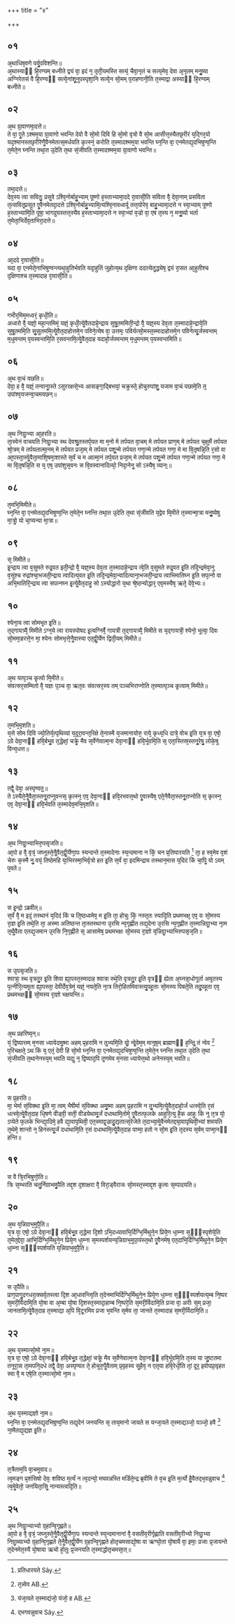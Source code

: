 +++
title = "४"

+++
## ०१
अ᳘थाधिष᳘वणे पर्यु᳘पविशन्ति॥  
अ᳘थास्याᳫं हि᳘रण्यम् बध्नीते द्वयं वा᳘ इदं न᳘ तृती᳘यमस्ति सत्यं᳘ चैवा᳘नृतं च सत्य᳘मेव᳘ देवा अ᳘नृतम् मनुॗष्या अग्निरेतसं वै हि᳘रण्यᳫं सत्ये᳘नांशू᳘नुपस्पृशा᳘नि सत्ये᳘न सो᳘मम् प᳘राहणानी᳘ति त᳘स्माद्वा अस्याᳫं हि᳘रण्यम् बध्नीते॥  
## ०२
अ᳘थ ग्रा᳘वाणमा᳘दत्ते॥  
ते वा᳘ एॗते ऽश्मम᳘या ग्रा᳘वाणो भवन्ति देवो वै सो᳘मो दिवि हि सो᳘मो वृत्रो वै सो᳘म आसीत्त᳘स्यैतछ᳘रीरं य᳘द्गिर᳘यो यद᳘श्मानस्तछ᳘रीरेणैॗवैनमेतत्स᳘मर्धयति कृत्स्नं᳘ करोति त᳘स्मादश्मम᳘या भवन्ति घ्न᳘न्ति वा᳘ एनमेतद्य᳘दभिषुण्व᳘न्ति त᳘मेते᳘न घ्नन्ति तथा᳘त उ᳘देति त᳘था सं᳘जीवति त᳘स्मादश्मम᳘या ग्रा᳘वाणो भवन्ति॥  
## ०३
तमा᳘दत्ते॥  
देव᳘स्य त्वा सवितुः᳘ प्रसॗवे ऽश्वि᳘नोर्बाहु᳘भ्याम् पूष्णो ह᳘स्ताभ्यामा᳘ददे रा᳘वासी᳘ति सविता वै᳘ देवा᳘नाम् प्रसविता त᳘त्सवितृ᳘प्रसूत एॗवैनमेतदा᳘दत्ते ऽश्वि᳘नोर्बाहु᳘भ्यामि᳘त्यश्वि᳘नावध्वर्यू तत्त᳘योरेव᳘ बाहु᳘भ्यामा᳘दत्ते न स्वा᳘भ्याम् पूष्णो ह᳘स्ताभ्यामि᳘ति पूषा᳘ भागदुघस्तत्त᳘स्यैव ह᳘स्ताभ्यामा᳘दत्ते न स्वा᳘भ्यां व᳘ज्रो वा᳘ एष त᳘स्य न᳘ मनुॗष्यो भर्ता त᳘मेता᳘भिर्देव᳘ताभिरा᳘दत्ते॥  
## ०४
आ᳘ददे रा᳘वासी᳘ति॥  
यदा वा᳘ एनमेते᳘नाभिषुण्वन्त्यथा᳘हुतिर्भवति यदा᳘हुतिं जुहोत्य᳘थ द᳘क्षिणा ददात्येतॗद्ध्येष᳘ द्वयं रा᳘सत आ᳘हुतीश्च द᳘क्षिणाश्च त᳘स्मादाह रा᳘वासी᳘ति॥  
## ०५
गभीर᳘मिम᳘मध्वरं᳘ कृधी᳘ति॥  
अध्वरो वै᳘ यज्ञो᳘ महा᳘न्तमिमं᳘ यज्ञं᳘ कृधी᳘त्येॗवैतदाहे᳘न्द्राय सुषू᳘तममिती᳘न्द्रो वै᳘ यज्ञ᳘स्य देव᳘ता त᳘स्मादाहे᳘न्द्राये᳘ति सुषू᳘तममि᳘ति सु᳘सुतममि᳘त्येॗवैत᳘दाहोत्तमे᳘न पविने᳘त्येष वा᳘ उत्तमः᳘ पविर्यत्सो᳘मस्त᳘स्मादाहोत्तमे᳘न पविनेत्यू᳘र्जस्वन्तम् म᳘धुमन्तम् प᳘यस्वन्तमि᳘ति र᳘सवन्तमि᳘त्येॗवैत᳘दाह यदाहो᳘र्जस्वन्तम् म᳘धुमन्तम् प᳘यस्वन्तमिति॥  
## ०६
अ᳘थ वा᳘चं यछति॥  
देवा᳘ ह वै᳘ यज्ञं᳘ तन्वानाॗस्ते ऽसुररक्षसे᳘भ्य आसङ्गा᳘द्बिभयां᳘ चक्रुस्ते᳘ होचुरुपांशु᳘ यजाम वा᳘चं यछामे᳘ति त᳘ उपांश्व᳘यजन्वा᳘चमयछन्॥  
## ०७
अ᳘थ निग्राॗभ्या आ᳘हरति॥  
ता᳘स्वेनं वाचयति निग्राॗभ्या स्थ देवश्रु᳘तस्तर्प᳘यत मा म᳘नो मे तर्पयत वा᳘चम् मे तर्पयत प्राण᳘म् मे तर्पयत च᳘क्षुर्मे तर्पयत श्रो᳘त्रम् मे तर्पयतात्मा᳘नम् मे तर्पयत प्रजा᳘म् मे तर्पयत पशू᳘न्मे तर्पयत गणा᳘न्मे तर्पयत गणा᳘ मे मा वि᳘तृषन्नि᳘ति र᳘सो वा आ᳘पस्ता᳘स्वेॗवैता᳘माशि᳘षमा᳘शास्ते स᳘र्वं च म आत्मा᳘नं तर्प᳘यत प्रजा᳘म् मे तर्पयत पशू᳘न्मे तर्पयत गणा᳘न्मे तर्पयत गणा᳘ मे मा वि᳘तृषन्नि᳘ति स य᳘ एष᳘ उपांशुस᳘वनः स वि᳘वस्वानादित्यो᳘ निदा᳘नेनॗ सो ऽस्यैष᳘ व्यानः᳟॥  
## ०८
त᳘मभि᳘मिमीते॥  
घ्न᳘न्ति वा᳘ एनमेतद्य᳘दभिषुण्व᳘न्ति त᳘मेते᳘न घ्नन्ति तथा᳘त उ᳘देति त᳘था सं᳘जीवति य᳘द्वेव मि᳘मीते त᳘स्मान्मा᳘त्रा मनुॗष्येषु मा᳘त्रोॗ यो चा᳘प्यन्या मा᳘त्रा॥  
## ०९
स᳘ मिमीते॥  
इ᳘न्द्राय त्वा व᳘सुमते रुद्र᳘वत इती᳘न्द्रो वै᳘ यज्ञ᳘स्य देव᳘ता त᳘स्मादाहे᳘न्द्राय त्वे᳘ति व᳘सुमते रुद्र᳘वत इ᳘ति तदि᳘न्द्रमेवा᳘नु व᳘सूंश्च रुद्रांश्चा᳘भजती᳘न्द्राय त्वादित्य᳘वत इ᳘ति तदि᳘न्द्रमेवा᳘न्वादित्याना᳘भजती᳘न्द्राय त्वाभिमातिघ्न इ᳘ति सप᳘त्नो वा अभि᳘मातिरि᳘न्द्राय त्वा सपत्नघ्न इ᳘त्येॗवैत᳘दाहॗ सो ऽस्योद्धारो य᳘था श्रे᳘ष्ठन्योद्धार᳘ एव᳘मस्यैष᳘ ऋते᳘ देवे᳘भ्यः॥  
## १०
श्येना᳘य त्वा सोमभृ᳘त इ᳘ति॥  
त᳘द्गायत्र्यै᳘ मिमीते ऽग्न᳘ये त्वा रायस्पोषद इ᳘त्यग्निर्वै᳘ गायत्री त᳘द्गायत्र्यै᳘ मिमीते स य᳘द्गायत्री᳘ श्येनो᳘ भूत्वा᳘ दिवः सो᳘ममा᳘हरत्ते᳘न मा᳘ श्येनः सोमभृत्ते᳘नैॗवास्या एत᳘द्वीॗर्येण द्विती᳘यम् मिमीते॥  
## ११
अ᳘थ यत्प᳘ञ्च कृ᳘त्वो मि᳘मीते॥  
संवत्सर᳘सम्मितो वै᳘ यज्ञः प᳘ञ्च वा᳘ ऋत᳘वः संवत्सर᳘स्य तम् पञ्चभिराप्नोति त᳘स्मात्प᳘ञ्च कृ᳘त्वाम् मिमीते॥  
## १२
त᳘मभि᳘मृशति॥  
य᳘त्ते सोम दिवि ज्यो᳘तिर्य᳘त्पृथिव्यां य᳘दुरा᳘वन्त᳘रिक्षे ते᳘नास्मै य᳘जमानायोरु᳘ राये᳘ कृध्य᳘धि दात्रे᳘ वोच इ᳘ति य᳘त्र वा᳘ एषो᳘ ऽग्रे देवा᳘नाᳫं हवि᳘र्बभू᳘व त᳘द्धेक्षां᳘ चक्रेॗ मैव स᳘र्वेणेवात्म᳘ना देवा᳘नाᳫं हवि᳘र्भूवमि᳘ति स᳘ एता᳘स्तिस्र᳘स्तनू᳘रेषु᳘ लोके᳘षु विन्य᳘धत्त॥  
## १३
तद्वै᳘ देवा᳘ अस्पृण्वत᳟᳟॥  
ते ऽस्यैते᳘नैॗवैता᳘स्तनू᳘राप्नुवन्त्स᳘ कृत्स्न᳘ एव᳘ देवा᳘नाᳫं हवि᳘रभवत्त᳘थो एॗवास्यैष᳘ एते᳘नैवैता᳘स्तनू᳘राप्नोति स᳘ कृत्स्न᳘ एव᳘ देवा᳘नाᳫं हवि᳘र्भवति त᳘स्मादेव᳘मभि᳘मृशति॥  
## १४
अ᳘थ निग्राॗभ्याभिरु᳘पसृजति॥  
आ᳘पो ह वै᳘ वृत्रं᳘ जघ्नुस्ते᳘नैॗवैत᳘द्वीॗर्येणा᳘पः स्यन्दन्ते त᳘स्मादेनाः स्य᳘न्दमाना न किं᳘ चन प्र᳘तिघारयति [^wbr_1] ता᳘ ह स्व᳘मेव व᳘शं चेरुः क᳘स्मै नु᳘ वयं᳘ तिष्ठेमहि या᳘भिरस्मा᳘भिर्वृत्रो हत इ᳘ति स᳘र्वं वा᳘ इदमिन्द्राय तस्थान᳘मास य᳘दिदं किं चा᳘पिॗ यो ऽयम् प᳘वते॥  

[^wbr_1]: प्रतिधारयते Sây. 

## १५
स इ᳘न्द्रो ऽब्रवीत्॥  
स᳘र्वं वै᳘ म इदं᳘ तस्थानं य᳘दिदं किं च ति᳘ष्ठध्वमेव᳘ म इ᳘ति ता᳘ होचुः किं᳘ नस्त᳘तः स्यादि᳘ति प्रथमभक्ष᳘ एव᳘ वः सो᳘मस्य रा᳘ज्ञ इ᳘ति तथे᳘ति ता᳘ अस्मा अतिष्ठन्त ता᳘स्तस्थाना उ᳘रसि न्य᳘गृह्णीत तद्य᳘देना उ᳘रसि न्य᳘गृह्णीत त᳘स्मान्निग्राॗभ्या ना᳘म त᳘थैॗवैता एतद्य᳘जमान उ᳘रसि नि᳘गृह्णीते स᳘ आसामेष᳘ प्रथमभक्षः सो᳘मस्य रा᳘ज्ञो य᳘न्निग्राॗभ्याभिरुपसृज᳘ति॥  
## १६
स उ᳘पसृजति॥  
श्वात्रा᳘ स्थ वृत्रतु᳘र इ᳘ति शिवा ह्या᳘पस्त᳘स्मादाह श्वात्रा स्थे᳘ति वृत्रतु᳘र इ᳘ति वृत्रᳫं ह्येता अ᳘घ्नन्रा᳘धोगूर्ता अमृ᳘तस्य प᳘त्नीरि᳘त्यमृ᳘ता ह्या᳘पस्ता᳘ देवीर्देव᳘त्रेमं᳘ यज्ञं᳘ नयते᳘ति ना᳘त्र तिरो᳘हितमिवास्त्यु᳘पहूताः सो᳘मस्य पिबते᳘ति तदु᳘पहूता एव᳘ प्रथमभक्षᳫं सो᳘मस्य रा᳘ज्ञो भक्षयन्ति॥  
## १७
अ᳘थ प्रहरिष्य᳘न्॥  
यं᳘ द्विष्यात्तम् म᳘नसा ध्यायेदमु᳘ष्मा अहम् प्र᳘हरामि न तु᳘भ्यमि᳘ति योॗ न्वेॗवेम᳘म् मानुष᳘म् ब्राह्मणᳫं ह᳘न्तिॗ तं न्वेव [^wbr_2] प᳘रिचक्षते᳘ ऽथ किं य᳘ एतं᳘ देवी हि सो᳘मो घ्न᳘न्ति वा᳘ एनमेतद्य᳘दभिषुण्व᳘न्ति त᳘मेते᳘न घ्नन्ति तथा᳘त उ᳘देति त᳘था सं᳘जीवति त᳘थानेनस्य᳘म् भवति यद्यु न᳘ द्विष्याद᳘पि तृ᳘णमेव म᳘नसा ध्यायेत्त᳘थो अनेनस्य᳘म् भवति॥  

[^wbr_2]: त᳘न्न्वेव AB.

## १८
स प्र᳘हरति॥  
मा᳘ भेर्मा सं᳘विक्था इ᳘ति मा᳘ त्वम् भैषीर्मा सं᳘विक्था अमु᳘ष्मा अहम् प्र᳘हरामि न तु᳘भ्यमि᳘त्येॗवैत᳘दाहो᳘र्जं धत्स्वे᳘ति र᳘सं धत्स्वे᳘त्येॗवैत᳘दाह धि᳘षणे वीड्वी᳘ सती᳘ वीडयेथामू᳘र्जं दधाथामि᳘तोमे᳘ एॗवैतत्फ᳘लके आहुरि᳘त्यु है᳘क आहुः किं नु त᳘त्र यो᳘ ऽप्येते फ᳘लके भिन्द्या᳘दिमे᳘ हवै द्या᳘वापृथिवी᳘ एत᳘स्माद्व᳘ज्रादु᳘द्यतात्सं᳘रेजेते त᳘दाभ्या᳘मेॗवैनमेतद्द्या᳘वापृथिवी᳘भ्यां शमयति त᳘थेमे᳘ शान्तो न᳘ हिनस्त्यू᳘र्जं दधाथामि᳘ति र᳘सं दधाथामि᳘त्येॗवैत᳘दाह पाप्मा᳘ हतो न सो᳘म इ᳘ति त᳘दस्य स᳘र्वम् पाप्मा᳘नᳫं हन्ति॥  
## १९
स वै त्रि᳘रभिषुणो᳘ति॥  
त्रिः स᳘म्भरति चतु᳘र्निग्राभमु᳘पैति तद्द᳘श द᳘शाक्षरा वै᳘ विरा᳘ड्वैराजः सो᳘मस्त᳘स्माद्द᳘श कृ᳘त्वः स᳘म्पादयति॥  
## २०
अ᳘थ य᳘न्निग्राभ᳘मुपै᳘ति॥  
य᳘त्र वा᳘ एषो᳘ ऽग्रे देवा᳘नाᳫं हवि᳘र्बभू᳘व त᳘द्धेमा दि᳘शो ऽभि᳘दध्यावाभि᳘र्दिग्भि᳘र्मिथुने᳘न प्रिये᳘ण धा᳘म्ना स᳘ᳫं᳘स्पृशेये᳘ति त᳘मेत᳘द्देवा᳘ आभि᳘र्दिग्भि᳘र्मिथुने᳘न प्रिये᳘ण धा᳘म्ना स᳘मस्पर्शयन्य᳘न्निग्राभ᳘मुपा᳘यंस्त᳘थो एॗवैनमेष᳘ एत᳘दाभि᳘र्दिग्भि᳘र्मिथुने᳘न प्रिये᳘ण धा᳘म्ना स᳘ᳫं᳘स्पर्शयति य᳘न्निग्राभ᳘मुपै᳘ति॥  
## २१
स उ᳘पैति॥  
प्राग᳘पागु᳘दगधरा᳘क्सर्व᳘तस्त्वा दि᳘श आ᳘धावन्त्वि᳘ति त᳘देनमाभिर्दिग्भि᳘र्मिथुने᳘न प्रिये᳘ण धा᳘म्ना स᳘ᳫं᳘स्पर्शयत्य᳘म्ब नि᳘ष्पर स᳘मरी᳘र्विदामि᳘ति यो᳘षा वा अ᳘म्बा यो᳘षा दि᳘शस्त᳘स्मादा᳘हाम्ब नि᳘ष्परे᳘ति स᳘मरी᳘र्विदामि᳘ति प्रजा वा᳘ अरीः स᳘म् प्रजा᳘ जानतामि᳘त्येॗवैत᳘दाह त᳘स्माद्या अ᳘पि वि᳘टूरमिव प्रजा भ᳘वन्ति स᳘मेव ता᳘ जानते त᳘स्मादाह स᳘मरी᳘र्विदामि᳘ति॥  
## २२
अ᳘थ य᳘स्मात्सो᳘मो ना᳘म॥  
य᳘त्र वा᳘ एषो᳘ ऽग्रे देवा᳘नाᳫं हवि᳘र्बभू᳘व त᳘द्धेक्षां᳘ चक्रेॗ मैव स᳘र्वेणेवात्म᳘ना देवा᳘नाᳫं हवि᳘र्भूवमि᳘ति त᳘स्य या जु᳘ष्टतमा तनूरा᳘स ता᳘मपनि᳘दधे तद्वै᳘ देवा᳘ अस्पृण्वत ते᳘ होचुरु᳘पैॗवैताम् प्र᳘वृहस्व सॗहैव᳘ न एत᳘या हवि᳘रेधी᳘ति तां᳘ दूर᳘ इवोपप्रा᳘वृहत स्वा वै᳘ म एषे᳘ति त᳘स्मात्सो᳘मो ना᳘म॥  
## २३
अ᳘थ य᳘स्माद्यज्ञो ना᳘म॥  
घ्न᳘न्ति वा᳘ एनमेतद्य᳘दभिषुण्व᳘न्ति तद्य᳘देनं जनयन्ति स᳘ ताय᳘मानो जायते स यन्जा᳘यते त᳘स्माद्यञ्जो᳘ यञ्जो᳘ हवै [^wbr_3] ना᳘मैतद्य᳘द्यज्ञ इ᳘ति॥  

[^wbr_3]: यंजा᳘यते त᳘स्माद्यंजो᳘ यंजो᳘ ह AB. 

## २४
त᳘त्रैताम᳘पि वा᳘चमुवाद॥  
त्व᳘मङ्ग प्र᳘शंसिषो देवः᳘ शविष्ठ म᳘र्त्यं न त्व᳘दन्यो᳘ मघवन्नस्ति मर्डिते᳘न्द्र ब्र᳘वीमि ते व᳘च इ᳘ति म᳘र्त्यो हैॗवैतद्भ᳘वन्नुवाच [^wbr_4] त्व᳘मेॗवेतो᳘ जनयिता᳘सिॗ नान्यस्त्वदि᳘ति॥  

[^wbr_4]: द्भगवन्नुवाच Sây.

## २५
अ᳘थ निग्राॗभ्याभ्यो ग्र᳘हान्वि᳘गृह्णते॥  
आ᳘पो ह वै᳘ वृत्रं᳘ जघ्नुस्ते᳘नैॗवैत᳘द्वीॗर्येणा᳘पः स्यन्दन्ते स्य᳘न्दमानानां वै᳘ वसतीव᳘रीर्गृह्णाति वसतीव᳘रीभ्यो निग्राॗभ्या निग्राॗब्याभ्यो ग्र᳘हान्वि᳘गृह्णते ते᳘नैॗवैत᳘द्वीॗर्येण ग्र᳘हान्वि᳘गृह्णते होतृचमसाद्यो᳘षा वा ऋग्घो᳘ता यो᳘षायै वा᳘ इमाः᳘ प्रजाः प्र᳘जायन्ते त᳘देनमेत᳘स्यै यो᳘षाया ऋचो हो᳘तुः प्र᳘जनयति त᳘स्माद्धोतृचमसा᳘त्॥  